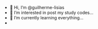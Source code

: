 - 👋 Hi, I’m @guilherme-lisias
- 👀 I’m interested in post my study codes...
- 🌱 I’m currently learning everything...
-

<!---
guilherme-lisias/guilherme-lisias is a ✨ special ✨ repository because its `README.md` (this file) appears on your GitHub profile.
You can click the Preview link to take a look at your changes.
--->
